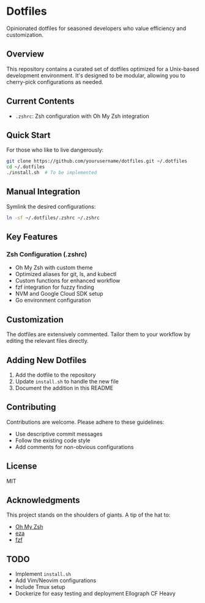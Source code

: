 # Dotfiles

Opinionated dotfiles for seasoned developers who value efficiency and customization.

## Overview

This repository contains a curated set of dotfiles optimized for a Unix-based development environment. It's designed to be modular, allowing you to cherry-pick configurations as needed.

## Current Contents

- `.zshrc`: Zsh configuration with Oh My Zsh integration

## Quick Start

For those who like to live dangerously:

```bash
git clone https://github.com/yourusername/dotfiles.git ~/.dotfiles
cd ~/.dotfiles
./install.sh  # To be implemented
```

## Manual Integration

Symlink the desired configurations:

```bash
ln -sf ~/.dotfiles/.zshrc ~/.zshrc
```

## Key Features

### Zsh Configuration (.zshrc)

- Oh My Zsh with custom theme
- Optimized aliases for git, ls, and kubectl
- Custom functions for enhanced workflow
- fzf integration for fuzzy finding
- NVM and Google Cloud SDK setup
- Go environment configuration

## Customization

The dotfiles are extensively commented. Tailor them to your workflow by editing the relevant files directly.

## Adding New Dotfiles

1. Add the dotfile to the repository
2. Update `install.sh` to handle the new file
3. Document the addition in this README

## Contributing

Contributions are welcome. Please adhere to these guidelines:
- Use descriptive commit messages
- Follow the existing code style
- Add comments for non-obvious configurations

## License

MIT

## Acknowledgments

This project stands on the shoulders of giants. A tip of the hat to:
- [Oh My Zsh](https://ohmyz.sh/)
- [eza](https://github.com/eza-community/eza)
- [fzf](https://github.com/junegunn/fzf)

## TODO

- Implement `install.sh`
- Add Vim/Neovim configurations
- Include Tmux setup
- Dockerize for easy testing and deployment
Ellograph CF Heavy
